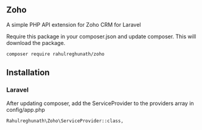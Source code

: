 ## Zoho
A simple PHP API extension for Zoho CRM for Laravel

Require this package in your composer.json and update composer. This will download the package.

    composer require rahulreghunath/zoho

## Installation


### Laravel

After updating composer, add the ServiceProvider to the providers array in config/app.php

    Rahulreghunath\Zoho\ServiceProvider::class,


